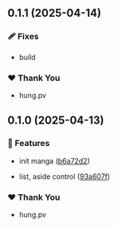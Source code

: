 ## 0.1.1 (2025-04-14)

### 🩹 Fixes

- build

### ❤️ Thank You

- hung.pv

## 0.1.0 (2025-04-13)

### 🚀 Features

- init manga ([b6a72d2](https://github.com/hung4564/vue-library/commit/b6a72d2))

- list, aside control ([93a607f](https://github.com/hung4564/vue-library/commit/93a607f))

### ❤️ Thank You

- hung.pv

